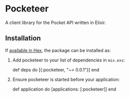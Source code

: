 # Pocketeer

A client library for the Pocket API written in Elixir.

## Installation

If [available in Hex](https://hex.pm/docs/publish), the package can be installed as:

  1. Add pocketeer to your list of dependencies in `mix.exs`:

        def deps do
          [{:pocketeer, "~> 0.0.1"}]
        end

  2. Ensure pocketeer is started before your application:

        def application do
          [applications: [:pocketeer]]
        end
